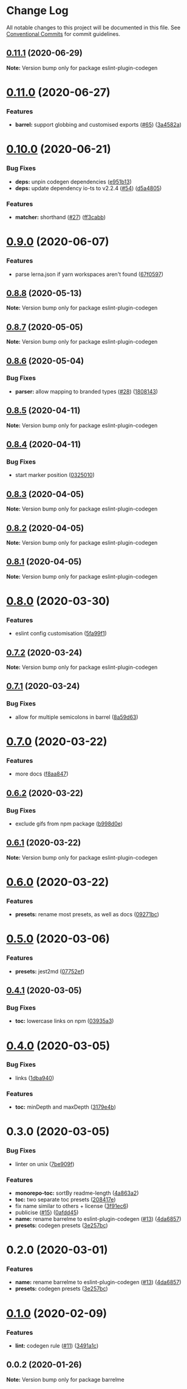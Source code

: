 # Change Log

All notable changes to this project will be documented in this file.
See [Conventional Commits](https://conventionalcommits.org) for commit guidelines.

## [0.11.1](https://github.com/mmkal/ts/compare/eslint-plugin-codegen@0.11.0...eslint-plugin-codegen@0.11.1) (2020-06-29)

**Note:** Version bump only for package eslint-plugin-codegen





# [0.11.0](https://github.com/mmkal/ts/compare/eslint-plugin-codegen@0.10.0...eslint-plugin-codegen@0.11.0) (2020-06-27)


### Features

* **barrel:** support globbing and customised exports ([#65](https://github.com/mmkal/ts/issues/65)) ([3a4582a](https://github.com/mmkal/ts/commit/3a4582a1913d6b38b27dd6ca6634432ddd8dfd1c))





# [0.10.0](https://github.com/mmkal/ts/compare/eslint-plugin-codegen@0.9.0...eslint-plugin-codegen@0.10.0) (2020-06-21)


### Bug Fixes

* **deps:** unpin codegen dependencies ([e951b13](https://github.com/mmkal/ts/commit/e951b13aa05bc0fcfd85543d584790038da611ab))
* **deps:** update dependency io-ts to v2.2.4 ([#54](https://github.com/mmkal/ts/issues/54)) ([d5a4805](https://github.com/mmkal/ts/commit/d5a48054fc2a3982a8a3c7b9b96c49d2eab0692d))


### Features

* **matcher:** shorthand ([#27](https://github.com/mmkal/ts/issues/27)) ([ff3cabb](https://github.com/mmkal/ts/commit/ff3cabb176f4f420311308830e958136d2777ddb))






# [0.9.0](https://github.com/mmkal/ts/compare/eslint-plugin-codegen@0.8.8...eslint-plugin-codegen@0.9.0) (2020-06-07)


### Features

* parse lerna.json if yarn workspaces aren't found ([67f0597](https://github.com/mmkal/ts/commit/67f0597203a15720f6a4a4c5668dd21d01716dab))






## [0.8.8](https://github.com/mmkal/ts/compare/eslint-plugin-codegen@0.8.7...eslint-plugin-codegen@0.8.8) (2020-05-13)

**Note:** Version bump only for package eslint-plugin-codegen





## [0.8.7](https://github.com/mmkal/ts/compare/eslint-plugin-codegen@0.8.6...eslint-plugin-codegen@0.8.7) (2020-05-05)

**Note:** Version bump only for package eslint-plugin-codegen





## [0.8.6](https://github.com/mmkal/ts/compare/eslint-plugin-codegen@0.8.5...eslint-plugin-codegen@0.8.6) (2020-05-04)


### Bug Fixes

* **parser:** allow mapping to branded types ([#28](https://github.com/mmkal/ts/issues/28)) ([1808143](https://github.com/mmkal/ts/commit/180814329681f1164fac559c86b9173d615077e3))






## [0.8.5](https://github.com/mmkal/ts/compare/eslint-plugin-codegen@0.8.4...eslint-plugin-codegen@0.8.5) (2020-04-11)

**Note:** Version bump only for package eslint-plugin-codegen





## [0.8.4](https://github.com/mmkal/ts/compare/eslint-plugin-codegen@0.8.3...eslint-plugin-codegen@0.8.4) (2020-04-11)


### Bug Fixes

* start marker position ([0325010](https://github.com/mmkal/ts/commit/0325010ee635139d5cbc7130bbff30942cfc58b7))





## [0.8.3](https://github.com/mmkal/ts/compare/eslint-plugin-codegen@0.8.2...eslint-plugin-codegen@0.8.3) (2020-04-05)

**Note:** Version bump only for package eslint-plugin-codegen





## [0.8.2](https://github.com/mmkal/ts/compare/eslint-plugin-codegen@0.8.1...eslint-plugin-codegen@0.8.2) (2020-04-05)

**Note:** Version bump only for package eslint-plugin-codegen





## [0.8.1](https://github.com/mmkal/ts/compare/eslint-plugin-codegen@0.8.0...eslint-plugin-codegen@0.8.1) (2020-04-05)

**Note:** Version bump only for package eslint-plugin-codegen






# [0.8.0](https://github.com/mmkal/ts/compare/eslint-plugin-codegen@0.7.2...eslint-plugin-codegen@0.8.0) (2020-03-30)


### Features

* eslint config customisation ([5fa99f1](https://github.com/mmkal/ts/commit/5fa99f1a45d6c823823d6973b6041d2c78cf9c91))






## [0.7.2](https://github.com/mmkal/ts/compare/eslint-plugin-codegen@0.7.1...eslint-plugin-codegen@0.7.2) (2020-03-24)

**Note:** Version bump only for package eslint-plugin-codegen





## [0.7.1](https://github.com/mmkal/ts/compare/eslint-plugin-codegen@0.7.0...eslint-plugin-codegen@0.7.1) (2020-03-24)


### Bug Fixes

* allow for multiple semicolons in barrel ([8a59d63](https://github.com/mmkal/ts/commit/8a59d633afae78a2b5b9fa9b57e5e9ba8eac2b28))





# [0.7.0](https://github.com/mmkal/ts/compare/eslint-plugin-codegen@0.6.2...eslint-plugin-codegen@0.7.0) (2020-03-22)


### Features

* more docs ([f8aa847](https://github.com/mmkal/ts/commit/f8aa8471b1dfdcf77c98698fdcac53e408c14e20))





## [0.6.2](https://github.com/mmkal/ts/compare/eslint-plugin-codegen@0.6.1...eslint-plugin-codegen@0.6.2) (2020-03-22)


### Bug Fixes

* exclude gifs from npm package ([b998d0e](https://github.com/mmkal/ts/commit/b998d0ec9d2231dc9564380c0c2baa4ec85d267f))





## [0.6.1](https://github.com/mmkal/ts/compare/eslint-plugin-codegen@0.6.0...eslint-plugin-codegen@0.6.1) (2020-03-22)

**Note:** Version bump only for package eslint-plugin-codegen





# [0.6.0](https://github.com/mmkal/ts/compare/eslint-plugin-codegen@0.5.0...eslint-plugin-codegen@0.6.0) (2020-03-22)


### Features

* **presets:** rename most presets, as well as docs ([09271bc](https://github.com/mmkal/ts/commit/09271bc37a4d1ac12b1e0dbda23177bd56b4b26e))






# [0.5.0](https://github.com/mmkal/ts/compare/eslint-plugin-codegen@0.4.1...eslint-plugin-codegen@0.5.0) (2020-03-06)


### Features

* **presets:** jest2md ([07752ef](https://github.com/mmkal/ts/commit/07752ef5e8fcac347434e2ca3cf1fc2f81a7ecd7))





## [0.4.1](https://github.com/mmkal/ts/compare/eslint-plugin-codegen@0.4.0...eslint-plugin-codegen@0.4.1) (2020-03-05)


### Bug Fixes

* **toc:** lowercase links on npm ([03935a3](https://github.com/mmkal/ts/commit/03935a399be1bb9f237aebb4abb00095a44330b0))





# [0.4.0](https://github.com/mmkal/ts/compare/eslint-plugin-codegen@0.3.0...eslint-plugin-codegen@0.4.0) (2020-03-05)


### Bug Fixes

* links ([1dba940](https://github.com/mmkal/ts/commit/1dba940a91bbeb7a0147462396b028e65d964add))


### Features

* **toc:** minDepth and maxDepth ([3179e4b](https://github.com/mmkal/ts/commit/3179e4b847df7ee0c58577f380bd8d2802c72b31))





# 0.3.0 (2020-03-05)


### Bug Fixes

* linter on unix ([7be909f](https://github.com/mmkal/ts/commit/7be909fc350f87ff7355bc8fba745971a1679453))


### Features

* **monorepo-toc:** sortBy readme-length ([4a863a2](https://github.com/mmkal/ts/commit/4a863a2d5c34f3839047377e7fc12ae8ea68453b))
* **toc:** two separate toc presets ([208417e](https://github.com/mmkal/ts/commit/208417eec09543a39fede1c798c8ce69a688fc7e))
* fix name similar to others + license ([3f91ec6](https://github.com/mmkal/ts/commit/3f91ec6da89e2de07453fbc27379a783d754d8b8))
* publicise ([#15](https://github.com/mmkal/ts/issues/15)) ([0afdd45](https://github.com/mmkal/ts/commit/0afdd459e1dc89c2c39f56dcebf2ecdabb5df123))
* **name:** rename barrelme to eslint-plugin-codegen ([#13](https://github.com/mmkal/ts/issues/13)) ([4da6857](https://github.com/mmkal/ts/commit/4da685728bc460b45a11806dfd6118d46bb9476c))
* **presets:** codegen presets ([3e257bc](https://github.com/mmkal/ts/commit/3e257bcf8d4706d75f1db4b3482cb590261c773f))






# 0.2.0 (2020-03-01)


### Features

* **name:** rename barrelme to eslint-plugin-codegen ([#13](https://github.com/mmkal/ts/issues/13)) ([4da6857](https://github.com/mmkal/ts/commit/4da685728bc460b45a11806dfd6118d46bb9476c))
* **presets:** codegen presets ([3e257bc](https://github.com/mmkal/ts/commit/3e257bcf8d4706d75f1db4b3482cb590261c773f))






# [0.1.0](https://github.com/mmkal/ts/compare/barrelme@0.0.2...barrelme@0.1.0) (2020-02-09)


### Features

* **lint:** codegen rule ([#11](https://github.com/mmkal/ts/issues/11)) ([3491a1c](https://github.com/mmkal/ts/commit/3491a1c94b36a037e53ce781fb020afc7d1e6f4b))





## 0.0.2 (2020-01-26)

**Note:** Version bump only for package barrelme

